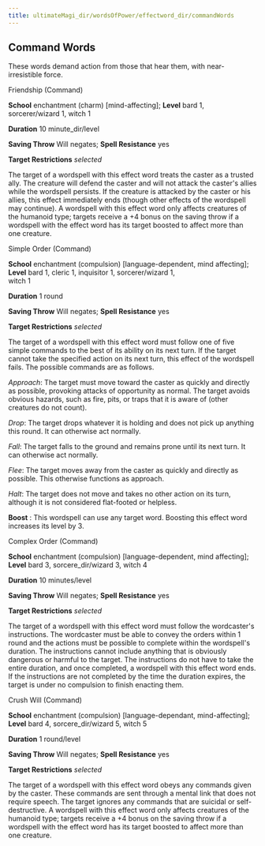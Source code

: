 ```yaml
---
title: ultimateMagi_dir/wordsOfPower/effectword_dir/commandWords
---
```

## Command Words

These words demand action from those that hear them, with near-irresistible force.

Friendship (Command)

**School** enchantment (charm) [mind-affecting]; **Level** bard 1, sorcerer/wizard 1, witch 1

**Duration** 10 minute_dir/level

**Saving Throw** Will negates; **Spell Resistance** yes

**Target Restrictions** _selected_

The target of a wordspell with this effect word treats the caster as a trusted ally. The creature will defend the caster and will not attack the caster's allies while the wordspell persists. If the creature is attacked by the caster or his allies, this effect immediately ends (though other effects of the wordspell may continue). A wordspell with this effect word only affects creatures of the humanoid type; targets receive a +4 bonus on the saving throw if a wordspell with the effect word has its target boosted to affect more than one creature.

Simple Order (Command)

**School** enchantment (compulsion) [language-dependent, mind affecting]; **Level** bard 1, cleric 1, inquisitor 1, sorcerer/wizard 1,   
witch 1

**Duration** 1 round

**Saving Throw** Will negates; **Spell Resistance** yes

**Target Restrictions** _selected_

The target of a wordspell with this effect word must follow one of five simple commands to the best of its ability on its next turn. If the target cannot take the specified action on its next turn, this effect of the wordspell fails. The possible commands are as follows.

_Approach_: The target must move toward the caster as quickly and directly as possible, provoking attacks of opportunity as normal. The target avoids obvious hazards, such as fire, pits, or traps that it is aware of (other creatures do not count).

_Drop_: The target drops whatever it is holding and does not pick up anything this round. It can otherwise act normally.

_Fall_: The target falls to the ground and remains prone until its next turn. It can otherwise act normally.

_Flee_: The target moves away from the caster as quickly and directly as possible. This otherwise functions as approach.

_Halt_: The target does not move and takes no other action on its turn, although it is not considered flat-footed or helpless.

**Boost** : This wordspell can use any target word. Boosting this effect word increases its level by 3.

Complex Order (Command)

**School** enchantment (compulsion) [language-dependent, mind affecting]; **Level** bard 3, sorcere_dir/wizard 3, witch 4

**Duration** 10 minutes/level

**Saving Throw** Will negates; **Spell Resistance** yes

**Target Restrictions** _selected_

The target of a wordspell with this effect word must follow the wordcaster's instructions. The wordcaster must be able to convey the orders within 1 round and the actions must be possible to complete within the wordspell's duration. The instructions cannot include anything that is obviously dangerous or harmful to the target. The instructions do not have to take the entire duration, and once completed, a wordspell with this effect word ends. If the instructions are not completed by the time the duration expires, the target is under no compulsion to finish enacting them.

Crush Will (Command)

**School** enchantment (compulsion) [language-dependant, mind-affecting]; **Level** bard 4, sorcere_dir/wizard 5, witch 5

**Duration** 1 round/level

**Saving Throw** Will negates; **Spell Resistance** yes

**Target Restrictions** _selected_

The target of a wordspell with this effect word obeys any commands given by the caster. These commands are sent through a mental link that does not require speech. The target ignores any commands that are suicidal or self-destructive. A wordspell with this effect word only affects creatures of the humanoid type; targets receive a +4 bonus on the saving throw if a wordspell with the effect word has its target boosted to affect more than one creature.

